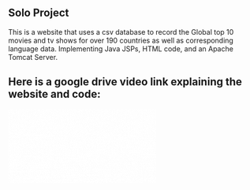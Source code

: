 ## Solo Project
This is a website that uses a csv database to record the Global top 10 movies and tv shows for over 190 countries as well as corresponding language data. 
Implementing Java JSPs, HTML code, and an Apache Tomcat Server.
## Here is a google drive video link explaining the website and code:
[![Netflix GUI Editor](https://github.com/rojonbarnett/Netflix-Editor-Website/blob/main/Watch%20Video%20Here.gif)](https://drive.google.com/file/d/1ATK1bQlQLs3nLLfUHz013GE0k3bUlki5/view?usp=sharing)
